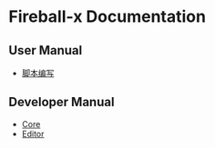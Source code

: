 # Fireball-x Documentation

## User Manual

 - [脚本编写](scripting/README.md)

## Developer Manual

 - [Core](core/README.md)
 - [Editor](editor/README.md)


